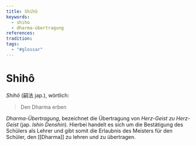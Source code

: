 ```yaml
---
title: Shihô
keywords:
  - shiho
  - dharma-übertragung
references: 
tradition: 
tags:
  - "#glossar"
---
```

# Shihô

_Shihô_ (嗣法 jap.), wörtlich:
> Den Dharma erben

_Dharma-Übertragung_, bezeichnet die Übertragung von _Herz-Geist zu Herz-Geist_ (jap. _Ishin Denshin_). Hierbei handelt es sich um die Bestätigung des Schülers als Lehrer und gibt somit die Erlaubnis des Meisters für den Schüler, den [[Dharma]] zu lehren und zu übertragen.
